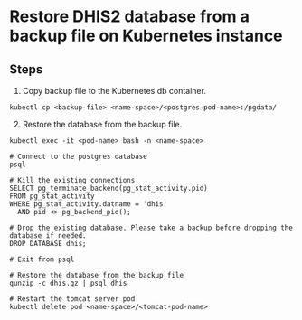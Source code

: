 # Restore DHIS2 database from a backup file on Kubernetes instance

## Steps

1. Copy backup file to the Kubernetes db container.

```
kubectl cp <backup-file> <name-space>/<postgres-pod-name>:/pgdata/
```

2. Restore the database from the backup file.

```
kubectl exec -it <pod-name> bash -n <name-space>

# Connect to the postgres database
psql

# Kill the existing connections
SELECT pg_terminate_backend(pg_stat_activity.pid)
FROM pg_stat_activity
WHERE pg_stat_activity.datname = 'dhis'
  AND pid <> pg_backend_pid();

# Drop the existing database. Please take a backup before dropping the database if needed.
DROP DATABASE dhis;

# Exit from psql

# Restore the database from the backup file
gunzip -c dhis.gz | psql dhis

# Restart the tomcat server pod
kubectl delete pod <name-space>/<tomcat-pod-name>
```
